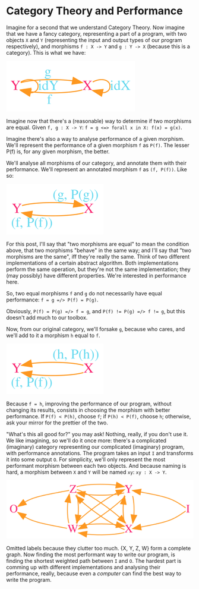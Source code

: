 # Category Theory and Performance

Imagine for a second that we understand Category Theory. Now imagine that we
have a fancy category, representing a part of a program, with two objects `X`
and `Y` (representing the input and output types of our program respectively),
and morphisms `f : X -> Y` and `g : Y -> X` (because this is a category). This
is what we have:

![Category](../assets/ctp-cat.svg)

Imagine now that there's a (reasonable) way to determine if two morphisms are
equal. Given `f, g : X -> Y`: `f = g <=> forall x in X: f(x) = g(x)`.

Imagine there's also a way to analyse performance of a given morphism. We'll
represent the performance of a given morphism `f` as `P(f)`. The lesser P(f)
is, for any given morphism, the better.

We'll analyse all morphisms of our category, and annotate them with their
performance. We'll represent an annotated morphism `f` as `(f, P(f))`. Like so:

![Category w/ Performance Analysis](../assets/ctp-cat-perf.svg)

For this post, I'll say that "two morphisms are equal" to mean the condition
above, that two morphisms "behave" in the same way; and I'll say that "two
morphisms are the same", iff they're really the same. Think of two different
implementations of a certain abstract algorithm. Both implementations perform
the same operation, but they're not the same implementation; they (may
possibly) have different properties. We're interested in performance here.

So, two equal morphisms `f` and `g` do not necessarily have equal performance:
`f = g =/> P(f) = P(g)`.

Obviously, `P(f) = P(g) =/> f = g`, and `P(f) != P(g) =/> f != g`, but this
doesn't add much to our toolbox.

Now, from our original category, we'll forsake `g`, because who cares, and
we'll add to it a morphism `h` equal to `f`.

![Category w/ Performance Analysis & h](../assets/ctp-cat-perf-h.svg)

Because `f = h`, improving the performance of our program, without changing its
results, consists in choosing the morphism with better performance. If
`P(f) < P(h)`, choose `f`; if `P(h) < P(f)`, choose `h`; otherwise, ask
your mirror for the prettier of the two.

"What's this all good for?" you may ask! Nothing, really, if you don't use it.
We like imagining, so we'll do it once more: there's a complicated (imaginary)
category representing our complicated (imaginary) program, with performance
annotations. The program takes an input `I` and transforms it into some output
`O`. For simplicity, we'll only represent the most performant morphism between
each two objects. And because naming is hard, a morphism between `X` and `Y`
will be named `xy`: `xy : X -> Y`.

![Complicated Category](../assets/ctp-complicated-cat.svg)

Omitted labels because they clutter too much. {X, Y, Z, W} form a complete
graph. Now finding the most performant way to write our program, is finding the
shortest weighted path between `I` and `O`. The hardest part is comming up with
different implementations and analysing their performance, really, because even
a _computer_ can find the best way to write the program.
